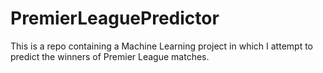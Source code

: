 # PremierLeaguePredictor
This is a repo containing a Machine Learning project in which I attempt to predict the winners of Premier League matches.
